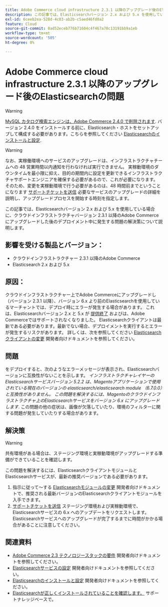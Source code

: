 ```yaml
---
title: Adobe Commerce cloud infrastructure 2.3.1 以降のアップグレード後のElasticsearchの問題
description: この記事では、Elasticsearchバージョン 2.x および 5.x を使用している場合に、クラウドインフラストラクチャバージョン 2.3.1 以降のAdobe Commerceにアップグレードした後のデプロイメント中に発生する問題の解決策について説明します。
exl-id: 6ceeb2ea-528d-4c03-ab2b-c5aed46fd0a2
feature: Cloud
source-git-commit: 0ad52eceb776b71604c4f467a70c13191bb9a1eb
workflow-type: tm+mt
source-wordcount: '505'
ht-degree: 0%

---
```


# Adobe Commerce cloud infrastructure 2.3.1 以降のアップグレード後のElasticsearchの問題

>[!WARNING]
>
>[MySQL カタログ検索エンジンは、Adobe Commerce 2.4.0 で削除されます](/help/announcements/adobe-commerce-announcements/mysql-catalog-search-engine-will-be-removed-in-magento-2-4-0.md). バージョン 2.4.0 をインストールする前に、Elasticsearch・ホストをセットアップして構成する必要があります。こちらを参照してください [Elasticsearchのインストールと設定](https://devdocs.magento.com/guides/v2.3/config-guide/elasticsearch/es-overview.html).

>[!WARNING]
>
>なお、実稼働環境へのサービスのアップグレードは、インフラストラクチャチームへの 48 営業時間以内通知を行わなければ実行できません。 実稼動環境のダウンタイムを最小限に抑え、目的の期間内に設定を更新できるインフラストラクチャサポートエンジニアを確保する必要があるので、これが必要になります。 そのため、変更を実稼動環境で行う必要があるのは、48 時間前までということになります [サポートチケットを送信](/help/help-center-guide/help-center/magento-help-center-user-guide.md#submit-ticket) 必要なサービスのアップグレードの詳細を説明し、アップグレードプロセスを開始する時刻を指定します。

この記事では、Elasticsearchバージョン 2.x および 5.x を使用している場合に、クラウドインフラストラクチャバージョン 2.3.1 以降のAdobe Commerceにアップグレードした後のデプロイメント中に発生する問題の解決策について説明します。

## 影響を受ける製品とバージョン：

* クラウドインフラストラクチャー 2.3.1 以降のAdobe Commerce
* Elasticsearch 2.x および 5.x

## 原因：

クラウドインフラストラクチャー上でAdobe Commerceにアップグレードし（バージョン 2.3.1 以降）、バージョン 6.x より前のElasticsearchを使用しているマーチャントでは、デプロイ時にエラーが発生する場合があります。 これは、Elasticsearchバージョン 2.x と 5.x が [提供終了](https://www.elastic.co/support/eol) およびは、Adobe Commerceではサポートされなくなりました。 Elasticsearchクライアントは最新である必要があります。最新でない場合、デプロイメントを実行するとエラーが発生するリスクがあります。 詳しくは、次を参照してください [Elasticsearchクライアントの変更](https://devdocs.magento.com/guides/v2.3/config-guide/elasticsearch/es-downgrade.html) 開発者向けドキュメントを参照してください。

## 問題

をデプロイすると、次のようなエラーメッセージが表示され、Elasticsearchバージョンに互換性がないことを示します。 *インフラストラクチャレイヤーのElasticsearchサービスバージョン 5.2.2 は、Magentoアプリケーションで使用されている現在のバージョンの elasticsearch/elasticsearch module （6.7.0.0）と互換性がありません。*  *この問題を解決するには、Magentoのクラウドインフラストラクチャ上のElasticsearchサービスをバージョン 6.x にアップグレードします*. この問題の他の症状は、画像が欠落していたり、環境のフィルターに関する問題が発生していたりする場合があります。

## 解決策

>[!WARNING]
>
>共有環境がある場合は、ステージング環境と実稼動環境がアップグレードする準備ができていることを確認します。

この問題を解決するには、ElasticsearchクライアントモジュールとElasticsearchサービスが、最新の推奨バージョンである必要があります。

1. 指示に従って～する [Elasticsearchモジュールの変更](https://devdocs.magento.com/guides/v2.3/config-guide/elasticsearch/es-downgrade.html) 開発者向けドキュメントで、推奨される最新バージョンのElasticsearchクライアントモジュールを入手できます。
1. [サポートチケットを送信](/help/help-center-guide/help-center/magento-help-center-user-guide.md#submit-ticket) ステージング環境および実稼動環境で、Elasticsearchサービスの 6.x へのアップデートをリクエストします。 Elasticsearchサービスへのアップグレードが完了するまでに時間がかかる場合があることに注意してください。

## 関連資料

* [Adobe Commerce 2.3 テクノロジースタックの要件](https://devdocs.magento.com/guides/v2.3/install-gde/system-requirements-tech.html) 開発者向けドキュメントを参照してください。
* [Elasticsearchサービスの設定](https://devdocs.magento.com/cloud/project/project-conf-files_services-elastic.html) 開発者向けドキュメントを参照してください。
* [Elasticsearchのインストールと設定](https://devdocs.magento.com/guides/v2.3/config-guide/elasticsearch/es-overview.html) 開発者向けドキュメントを参照してください。
* [Elasticsearchが正しくインストールされていることを確認します。](/help/troubleshooting/elasticsearch/ensure-elasticsearch-is-installed-properly.md) サポートナレッジベースで。
